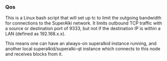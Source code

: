 ### Qos ###

This is a Linux bash script that will set up tc to limit the outgoing bandwidth for connections to the SuperAlki network. It limits outbound TCP traffic with a source or destination port of 9333, but not if the destination IP is within a LAN (defined as 192.168.x.x).

This means one can have an always-on superalkid instance running, and another local superalkid/superalki-qt instance which connects to this node and receives blocks from it.
